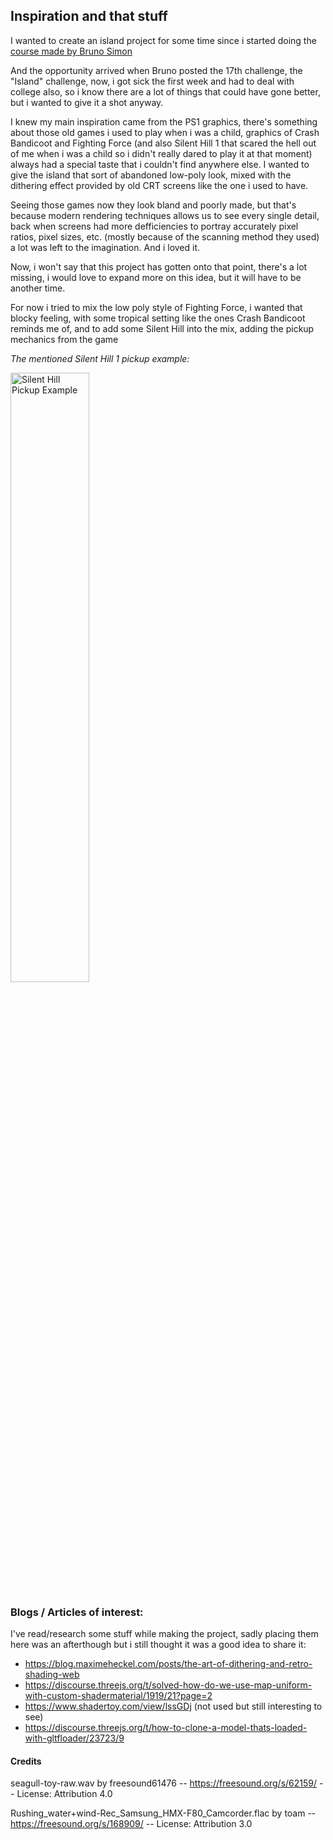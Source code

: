 ## Inspiration and that stuff

I wanted to create an island project for some time since i started doing the [course made by Bruno Simon](https://threejs-journey.com)

And the opportunity arrived when Bruno posted the 17th challenge, the "Island" challenge, now, i got sick the first week and had to deal with college also, so i know there are a lot of things that could have gone better, but i wanted to give it a shot anyway.

I knew my main inspiration came from the PS1 graphics, there's something about those old games i used to play when i was a child, graphics of Crash Bandicoot and Fighting Force (and also Silent Hill 1 that scared the hell out of me when i was a child so i didn't really dared to play it at that moment) always had a special taste that i couldn't find anywhere else. I wanted to give the island that sort of abandoned low-poly look, mixed with the dithering effect provided by old CRT screens like the one i used to have.

Seeing those games now they look bland and poorly made, but that's because modern rendering techniques allows us to see every single detail, back when screens had more defficiencies to portray accurately pixel ratios, pixel sizes, etc. (mostly because of the scanning method they used) a lot was left to the imagination. And i loved it.

Now, i won't say that this project has gotten onto that point, there's a lot missing, i would love to expand more on this idea, but it will have to be another time.

For now i tried to mix the low poly style of Fighting Force, i wanted that blocky feeling, with some tropical setting like the ones Crash Bandicoot reminds me of, and to add some Silent Hill into the mix, adding the pickup mechanics from the game

<p><i>The mentioned Silent Hill 1 pickup example:</i></p>
<img src="https://i.imgur.com/TSdCAxV.png" alt="Silent Hill Pickup Example" style="width:50%; height:auto;">

### Blogs / Articles of interest:

I've read/research some stuff while making the project, sadly placing them here was an afterthough but i still thought it was a good idea to share it:

- https://blog.maximeheckel.com/posts/the-art-of-dithering-and-retro-shading-web
- https://discourse.threejs.org/t/solved-how-do-we-use-map-uniform-with-custom-shadermaterial/1919/21?page=2
- https://www.shadertoy.com/view/lssGDj (not used but still interesting to see)
- https://discourse.threejs.org/t/how-to-clone-a-model-thats-loaded-with-gltfloader/23723/9

#### Credits

seagull-toy-raw.wav by freesound61476 -- https://freesound.org/s/62159/ -- License: Attribution 4.0

Rushing_water+wind-Rec_Samsung_HMX-F80_Camcorder.flac by toam -- https://freesound.org/s/168909/ -- License: Attribution 3.0
